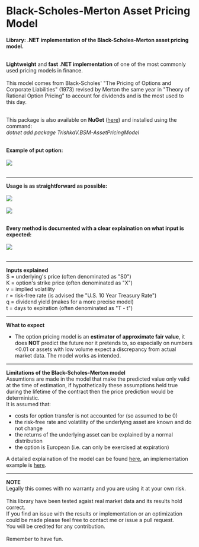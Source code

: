 # **Black-Scholes-Merton Asset Pricing Model**
**Library: .NET implementation of the Black-Scholes-Merton asset pricing model.**<br><br>

**Lightweight** and **fast .NET implementation** of one of the most commonly used pricing models in finance.<br><br>
This model comes from Black-Scholes' "The Pricing of Options and Corporate Liabilities" (1973) revised by Merton the same year in "Theory of Rational Option Pricing" to account for dividends and is the most used to this day.<br><br>

This package is also available on **NuGet** ([here](https://www.nuget.org/packages/TrishkaV.BSM-AssetPricingModel/)) and installed using the command:<br>
*dotnet add package TrishkaV.BSM-AssetPricingModel*
<br><br>

**Example of put option:**<br><br>
<img src="https://user-images.githubusercontent.com/96583994/202844390-f89311b9-87e7-414f-a89f-e17d03d1e0cb.png"><br><br>

-------------------------------------
**Usage is as straightforward as possible:**<br><br>
<img src="https://user-images.githubusercontent.com/96583994/227778475-5937f3e9-0952-4f83-981a-b1a88841d6a4.png"><br><br>
<img src="https://user-images.githubusercontent.com/96583994/227778617-2c0b5ebc-2ec4-42e7-948e-8bf8bf32fa2b.png"><br><br>

**Every method is documented with a clear explaination on what input is expected:**<br><br>
<img src="https://user-images.githubusercontent.com/96583994/227782638-bb6e5461-eb66-404d-99f3-1726d4bbc405.png"><br><br>



-------------------------------------
**Inputs explained**<br>
            S = underlying's price (often denominated as "S0")<br>
            K = option's strike price (often denominated as "X")<br>
            v = implied volatility<br>
            r = risk-free rate (is advised the "U.S. 10 Year Treasury Rate")<br>
            q = dividend yield (makes for a more precise model)<br>
            t = days to expiration (often denominated as "T - t")<br>

-------------------------------------
**What to expect**<br>
- The option pricing model is an **estimator of approximate fair value**, it does **NOT** predict the future nor it pretends to, so especially on numbers <0.01 or assets with low volume expect a discrepancy from actual market data.
The model works as intended.

-------------------------------------
**Limitations of the Black-Scholes-Merton model**<br>
Assumtions are made in the model that make the predicted value only valid at the time of estimation, if hypothetically these assumptions held true during the lifetime of the contract then the price prediction would be deterministic.<br>
It is assumed that:<br>
- costs for option transfer is not accounted for (so assumed to be 0)
- the risk-free rate and volatility of the underlying asset are known and do not change
- the returns of the underlying asset can be explained by a normal distribution
- the option is European (i.e. can only be exercised at expiration)

A detailed explaination of the model can be found [here](https://www.macroption.com/black-scholes-formula), an implementation example is [here](https://brilliant.org/wiki/black-scholes-merton/#high-level-explanation-of-the-black-scholes-merton-formula).

-------------------------------------
**NOTE**<br>
Legally this comes with no warranty and you are using it at your own risk.<br><br>
This library have been tested agaist real market data and its results hold correct.<br>
If you find an issue with the results or implementation or an optimization could be made please feel free to contact me or issue a pull request.<br>
You will be credited for any contribution.<br><br>
Remember to have fun.

